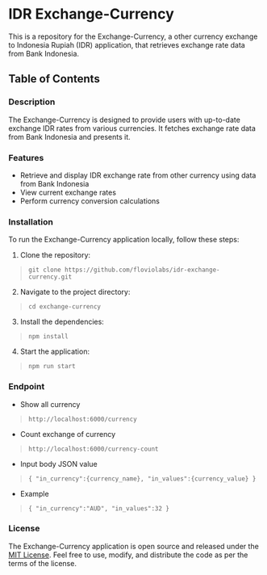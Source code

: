 # IDR Exchange-Currency
This is a repository for the Exchange-Currency, a other currency exchange to Indonesia Rupiah (IDR) application, that retrieves exchange rate data from Bank Indonesia.

## Table of Contents

###  Description
The Exchange-Currency is designed to provide users with up-to-date exchange IDR rates from various currencies. It fetches exchange rate data from Bank Indonesia and presents it.

### Features
* Retrieve and display IDR exchange rate from other currency using data from Bank Indonesia
* View current exchange rates
* Perform currency conversion calculations

### Installation
To run the Exchange-Currency application locally, follow these steps:
1. Clone the repository:
> `git clone https://github.com/floviolabs/idr-exchange-currency.git`
2. Navigate to the project directory:
> `cd exchange-currency`
3. Install the dependencies:
> `npm install`
4. Start the application:
> `npm run start`

### Endpoint
* Show all currency
> `http://localhost:6000/currency`
* Count exchange of currency
> `http://localhost:6000/currency-count`
* Input body JSON value
> `{ "in_currency":{currency_name}, "in_values":{currency_value} }`
* Example
> `{ "in_currency":"AUD", "in_values":32 }`

### License
The Exchange-Currency application is open source and released under the [MIT License](https://opensource.org/licenses/MIT). Feel free to use, modify, and distribute the code as per the terms of the license.
